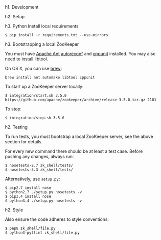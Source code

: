 h1. Development

h2. Setup

h3. Python
Install local requirements

```
$ pip install -r requirements.txt --use-mirrors
```

h3. Bootstrapping a local ZooKeeper

You must have [Apache Ant](http://ant.apache.org)
[autoreconf](https://www.gnu.org/savannah-checkouts/gnu/autoconf/) and
[cppunit](http://sourceforge.net/projects/cppunit/) installed. You may also need to install
libtool.

On OS X, you can use [brew](http://brew.sh):

```
brew install ant automake libtool cppunit
```

To start up a ZooKeeper server locally:

```
$ integration/start.sh 3.5.0 https://github.com/apache/zookeeper/archive/release-3.5.0.tar.gz 2181
```

To stop:

```
$ integration/stop.sh 3.5.0
```

h2. Testing

To run tests, you must bootstrap a local ZooKeeper server, see the above section for details.

For every new command there should be at least a test case. Before pushing any
changes, always run:

```
$ nosetests-2.7 zk_shell/tests/
$ nosetests-3.3 zk_shell/tests/
```

Alternatively, use `setup.py`:

```
$ pip2.7 install nose
$ python2.7 ./setup.py nosetests -v
$ pip3.4 install nose
$ python3.4 ./setup.py nosetests -v
```

h2. Style

Also ensure the code adheres to style conventions:

```
$ pep8 zk_shell/file.py
$ python3-pytlint zk_shell/file.py
```
